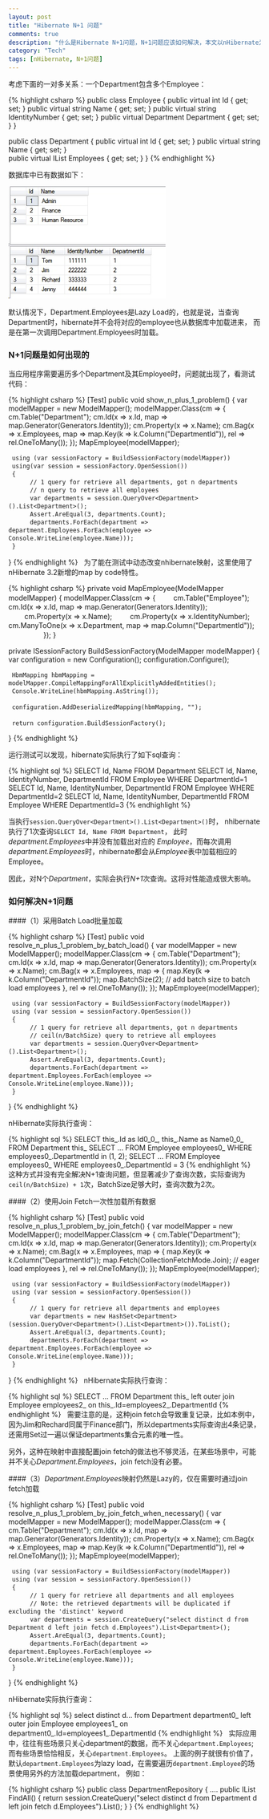```yaml
---
layout: post
title: "Hibernate N+1 问题"
comments: true
description: "什么是Hibernate N+1问题，N+1问题应该如何解决，本文以nHibernate为例说明。"
category: "Tech"
tags: [nHibernate, N+1问题]
---
```


考虑下面的一对多关系：一个Department包含多个Employee：

{% highlight csharp %}
public class Employee
{
	public virtual int Id { get; set; }
	public virtual string Name { get; set; }
	public virtual string IdentityNumber { get; set; }
	public virtual Department Department { get; set; }
}

public class Department
{
	public virtual int Id { get; set; }
	public virtual string Name { get; set; }     
	public virtual IList<Employee> Employees { get; set; }
}
{% endhighlight %}

<!-- more -->

数据库中已有数据如下：

![nhibernate_n_1_db_data](/assets/image/posts/nhibernate_n_1_db_data.jpg)

默认情况下，Department.Employees是Lazy Load的，也就是说，当查询Department时，hibernate并不会将对应的employee也从数据库中加载进来，
而是在第一次调用Department.Employees时加载。

### N+1问题是如何出现的

当应用程序需要遍历多个Department及其Employee时，问题就出现了，看测试代码：

{% highlight csharp %}
[Test]
public void show_n_plus_1_problem()
{
     var modelMapper = new ModelMapper();
     modelMapper.Class<Department>(cm =>
     {
          cm.Table("Department");
          cm.Id(x => x.Id, map => map.Generator(Generators.Identity));
          cm.Property(x => x.Name);
          cm.Bag(x => x.Employees, map => map.Key(k => k.Column("DepartmentId")), rel => rel.OneToMany());
     });
     MapEmployee(modelMapper);

     using (var sessionFactory = BuildSessionFactory(modelMapper))
     using(var session = sessionFactory.OpenSession())
     {
          // 1 query for retrieve all departments, got n departments
          // n query to retrieve all employees
          var departments = session.QueryOver<Department>().List<Department>();
          Assert.AreEqual(3, departments.Count);
          departments.ForEach(department => department.Employees.ForEach(employee => Console.WriteLine(employee.Name)));
     }
}
{% endhighlight %}
 
为了能在测试中动态改变nhibernate映射，这里使用了nHibernate 3.2新增的map by code特性。

{% highlight csharp %}
private void MapEmployee(ModelMapper modelMapper)
{
     modelMapper.Class<Employee>(cm =>
         {
          　　 cm.Table("Employee");
              cm.Id(x => x.Id, map => map.Generator(Generators.Identity));
          　　 cm.Property(x => x.Name);
          　　 cm.Property(x => x.IdentityNumber);
              cm.ManyToOne(x => x.Department, map => map.Column("DepartmentId"));
　　　　　});
}

private ISessionFactory BuildSessionFactory(ModelMapper modelMapper)
{
     var configuration = new Configuration();
     configuration.Configure();

     HbmMapping hbmMapping = modelMapper.CompileMappingForAllExplicitlyAddedEntities();
     Console.WriteLine(hbmMapping.AsString());

     configuration.AddDeserializedMapping(hbmMapping, "");

     return configuration.BuildSessionFactory();
}
{% endhighlight %}

运行测试可以发现，hibernate实际执行了如下sql查询：

{% highlight sql %}
SELECT Id, Name FROM Department
SELECT Id, Name, IdentityNumber, DepartmentId FROM Employee WHERE DepartmentId=1
SELECT Id, Name, IdentityNumber, DepartmentId FROM Employee WHERE DepartmentId=2
SELECT Id, Name, IdentityNumber, DepartmentId FROM Employee WHERE DepartmentId=3
{% endhighlight %}

当执行`session.QueryOver<Department>().List<Department>()`时， nhibernate执行了1次查询`SELECT Id, Name FROM Department`，
此时*department.Employees*中并没有加载出对应的 *Employee*，而每次调用*department.Employees*时，nhibernate都会从*Employee*表中加载相应的Employee。

因此，对N个*Department*，实际会执行*N+1*次查询。这将对性能造成很大影响。

### 如何解决N+1问题

####（1）采用Batch Load批量加载

{% highlight csharp %}
[Test]
public void resolve_n_plus_1_problem_by_batch_load()
{
     var modelMapper = new ModelMapper();
     modelMapper.Class<Department>(cm =>
     {
          cm.Table("Department");
          cm.Id(x => x.Id, map => map.Generator(Generators.Identity));
          cm.Property(x => x.Name);
          cm.Bag(x => x.Employees, map =>
          {
               map.Key(k => k.Column("DepartmentId"));
               map.BatchSize(2); // add batch size to batch load employees
          }, rel => rel.OneToMany());
     });
     MapEmployee(modelMapper);

     using (var sessionFactory = BuildSessionFactory(modelMapper))
     using (var session = sessionFactory.OpenSession())
     {
          // 1 query for retrieve all departments, got n departments
          // ceil(n/BatchSize) query to retrieve all employees
          var departments = session.QueryOver<Department>().List<Department>();
          Assert.AreEqual(3, departments.Count);
          departments.ForEach(department => department.Employees.ForEach(employee => Console.WriteLine(employee.Name)));
     }
}
{% endhighlight %}

nHibernate实际执行查询：

{% highlight sql %}
SELECT this_.Id as Id0_0_, this_.Name as Name0_0_ FROM Department this_
SELECT ... FROM Employee employees0_ WHERE employees0_.DepartmentId in (1, 2);
SELECT ... FROM Employee employees0_ WHERE employees0_.DepartmentId = 3 
{% endhighlight %}
 
这种方式并没有完全解决N+1查询问题，但显著减少了查询次数，实际查询为`ceil(n/BatchSize) + 1`次，BatchSize足够大时，查询次数为2次。

####（2）使用Join Fetch一次性加载所有数据

{% highlight csharp %}
[Test]
public void resolve_n_plus_1_problem_by_join_fetch()
{
     var modelMapper = new ModelMapper();
     modelMapper.Class<Department>(cm =>
     {
          cm.Table("Department");
          cm.Id(x => x.Id, map => map.Generator(Generators.Identity));
          cm.Property(x => x.Name);
          cm.Bag(x => x.Employees, map =>
          {
               map.Key(k => k.Column("DepartmentId"));
               map.Fetch(CollectionFetchMode.Join); // eager load employees
          }, rel => rel.OneToMany());
     });
     MapEmployee(modelMapper);

     using (var sessionFactory = BuildSessionFactory(modelMapper))
     using (var session = sessionFactory.OpenSession())
     {
          // 1 query for retrieve all departments and employees
          var departments = new HashSet<Department>(session.QueryOver<Department>().List<Department>()).ToList();
          Assert.AreEqual(3, departments.Count);
          departments.ForEach(department => department.Employees.ForEach(employee => Console.WriteLine(employee.Name)));
     }
}
{% endhighlight %}
 
nHibernate实际执行查询：

{% highlight sql %}
SELECT ... FROM Department this_ left outer join Employee employees2_ on this_.Id=employees2_.DepartmentId
{% endhighlight %}
 
需要注意的是，这种join fetch会导致重复记录，比如本例中，因为Jim和Rechard同属于Finance部门，所以departments实际查询出4条记录，
还需用Set过一遍以保证departments集合元素的唯一性。

另外，这种在映射中直接配置join fetch的做法也不够灵活，在某些场景中，可能并不关心*Department.Employees*，join fetch没有必要。

####（3）*Department.Employees*映射仍然是Lazy的，仅在需要时通过join fetch加载

{% highlight csharp %}
[Test]
public void resolve_n_plus_1_problem_by_join_fetch_when_necessary()
{
     var modelMapper = new ModelMapper();
     modelMapper.Class<Department>(cm =>
     {
          cm.Table("Department");
          cm.Id(x => x.Id, map => map.Generator(Generators.Identity));
          cm.Property(x => x.Name);
          cm.Bag(x => x.Employees, map => map.Key(k => k.Column("DepartmentId")), rel => rel.OneToMany());
     });
     MapEmployee(modelMapper);

     using (var sessionFactory = BuildSessionFactory(modelMapper))
     using (var session = sessionFactory.OpenSession())
     {
          // 1 query for retrieve all departments and all employees
          // Note: the retrieved departments will be duplicated if excluding the 'distinct' keyword
          var departments = session.CreateQuery("select distinct d from Department d left join fetch d.Employees").List<Department>();
          Assert.AreEqual(3, departments.Count);
          departments.ForEach(department => department.Employees.ForEach(employee => Console.WriteLine(employee.Name)));
     }
}
{% endhighlight %}

nHibernate实际执行查询：

{% highlight sql %}
select distinct d... from Department department0_ left outer join Employee employees1_ on department0_.Id=employees1_.DepartmentId
{% endhighlight %}
 
实际应用中，往往有些场景只关心department的数据，而不关心`department.Employees`; 而有些场景恰恰相反，关心`department.Employees`。
上面的例子就很有价值了，默认`department.Employees`为lazy load，在需要遍历`department.Employee`的场景使用另外的方法加载department，
例如：

{% highlight csharp %}
public class DepartmentRepository 
{
    ....
    public IList<Department> FindAll()
    {
        return session.CreateQuery("select distinct d from Department d left join fetch d.Employees").List<Department>();
    }
}
{% endhighlight %}
